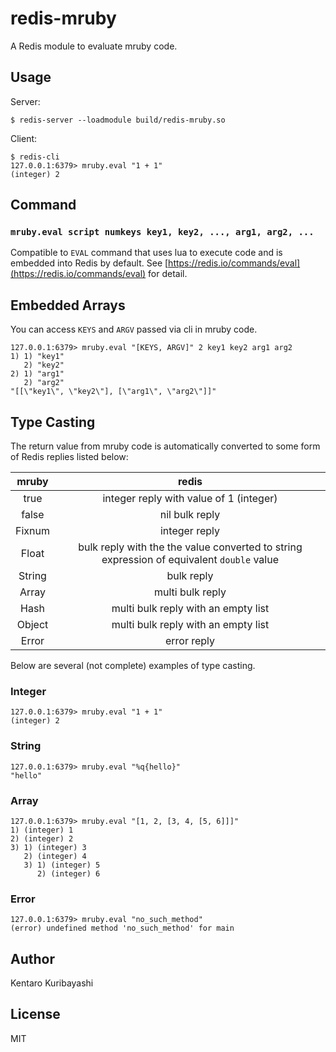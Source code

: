 # redis-mruby

A Redis module to evaluate mruby code.

## Usage

Server:

```shell
$ redis-server --loadmodule build/redis-mruby.so
```

Client:

```shell
$ redis-cli
127.0.0.1:6379> mruby.eval "1 + 1"
(integer) 2
```

## Command

### `mruby.eval script numkeys key1, key2, ..., arg1, arg2, ...`

Compatible to `EVAL` command that uses lua to execute code and is embedded into Redis by default. See [https://redis.io/commands/eval](https://redis.io/commands/eval) for detail.

## Embedded Arrays

You can access `KEYS` and `ARGV` passed via cli in mruby code. 

```shell
127.0.0.1:6379> mruby.eval "[KEYS, ARGV]" 2 key1 key2 arg1 arg2
1) 1) "key1"
   2) "key2"
2) 1) "arg1"
   2) "arg2"
"[[\"key1\", \"key2\"], [\"arg1\", \"arg2\"]]"
```

## Type Casting

The return value from mruby code is automatically converted to some form of Redis replies listed below:

| mruby | redis |
|:-----------:|:------------:|
| true | integer reply with value of 1 (integer) |
| false | nil bulk reply |
| Fixnum | integer reply |
| Float | bulk reply with the the value converted to string expression of equivalent `double` value |
| String | bulk reply |
| Array | multi bulk reply |
| Hash | multi bulk reply with an empty list |
| Object | multi bulk reply with an empty list |
| Error | error reply |

Below are several (not complete) examples of type casting.

### Integer

```shell
127.0.0.1:6379> mruby.eval "1 + 1"
(integer) 2
```

### String

```shell
127.0.0.1:6379> mruby.eval "%q{hello}"
"hello"
```

### Array

```shell
127.0.0.1:6379> mruby.eval "[1, 2, [3, 4, [5, 6]]]"
1) (integer) 1
2) (integer) 2
3) 1) (integer) 3
   2) (integer) 4
   3) 1) (integer) 5
      2) (integer) 6
```

### Error

```shell
127.0.0.1:6379> mruby.eval "no_such_method"
(error) undefined method 'no_such_method' for main
```

## Author

Kentaro Kuribayashi

## License

MIT